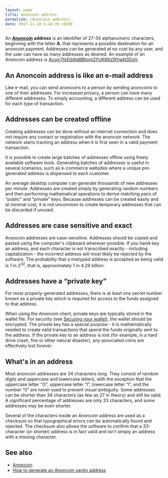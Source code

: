 ```yaml
---
layout: page
title: Anoncoin address
permalink: /Anoncoin_address/
date: 2017-11-10 5:44:35 +0200
---
```


An **[Anoncoin](/About_Anoncoin/) address** is an identifier of 27-34 alphanumeric characters, beginning with the letter **A**, that represents a possible destination for an anoncoin payment. Addresses can be generated at no cost by any user, and the user can have as many addresses as desired. An example of an Anoncoin address is [Acoin7tkEib9d8BfomQYUK66z5fhwN3DgV](/Donate/).

An Anoncoin address is like an e-mail address
---------------------------------------------

Like e-mail, you can send anoncoins to a person by sending anoncoins to one of their addresses. For increased privacy, a person can have many different addresses. To simply accounting, a different address can be used for each type of transaction.

Addresses can be created offline
--------------------------------

Creating addresses can be done without an internet connection and does not require any contact or registration with the anoncoin network. The network starts tracking an address when it is first seen in a valid payment transaction.

It is possible to create large batches of addresses offline using freely available software tools. Generating batches of addresses is useful in several scenarios, such as e-commerce websites where a unique pre-generated address is dispensed to each customer.

An average desktop computer can generate thousands of new addresses per minute. Addresses are created simply by generating random numbers and then performing mathematical operations to derive matching pairs of “public” and “private” keys. Because addresses can be created easily and at minimal cost, it is not uncommon to create temporary addresses that can be discarded if unused.

Addresses are case sensitive and exact
--------------------------------------

Anoncoin addresses are case-sensitive. Addresses should be copied and pasted using the computer's clipboard wherever possible. If you hand-key an address, and each character is not transcribed exactly - including capitalization - the incorrect address will most likely be rejected by the software. The probability that a mistyped address is accepted as being valid is 1 in 2<sup>32</sup>, that is, approximately 1 in 4.29 billion.

Addresses have a “private key”
------------------------------

For most properly-generated addresses, there is at least one secret number known as a private key which is required for access to the funds assigned to that address.

When using the Anoncoin client, private keys are typically stored in the wallet file. For security (see [Securing your wallet](/Securing_your_wallet/)), the wallet should be encrypted. The private key has a special purpose - it is mathematically needed to create valid transactions that spend the funds originally sent to the address. If the private key to an address is lost (for example, in a hard drive crash, fire or other natural disaster), any associated coins are effectively lost forever.

What's in an address
--------------------

Most anoncoin addresses are 34 characters long. They consist of random digits and uppercase and lowercase letters, with the exception that the uppercase letter “O”, uppercase letter “I”, lowercase letter “l”, and the number “0” are never used to prevent visual ambiguity. Some addresses can be shorter than 34 characters (as few as 27 in theory) and still be valid. A significant percentage of addresses are only 33 characters, and some addresses may be even shorter.

Several of the characters inside an Anoncoin address are used as a checksum so that typographical errors can be automatically found and rejected. The checksum also allows the software to confirm that a 33-character (or shorter) address is in fact valid and isn't simply an address with a missing character.

See also
--------

-   [Anoncoin](/About_Anoncoin/)
-   [How to generate an Anoncoin vanity address](/How_to_generate_an_Anoncoin_vanity_address/)

